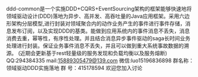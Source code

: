 ddd-common是一个实施DDD+CQRS+EventSourcing架构的框架能够快速地将领域驱动设计(DDD)落地为异步、高并发、高吞吐量的Java应用框架。采用六边形架构分层模型,进行封装对领域聚合内的动作业务产生的事件进行事件存储，消息发布订阅，以及实现DDD的基类。能做到应用系统内的事件消息不丢失，消息消费去重，幂等性，有序性处理。并且结合消息异步事件驱动的saga长时间业务处理进行封装。保证业务事件消息不丢失，并且可以做到重大系统事故数据的溯源。
(近期会更新基于rest轻量级的服务发现和负载均衡以及服务熔断)
QQ:294384335 mail:15889305479@139.com 微信:luo15196836898
群名称：领域驱动DDD实施落地
群   号：415178594   欢迎您加入讨论
